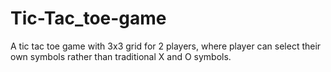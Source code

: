 # Tic-Tac_toe-game
A tic tac toe game with 3x3 grid for 2 players, where player can select their own symbols rather than traditional X and O symbols.

